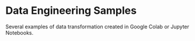 # Data Engineering Samples
Several examples of data transformation created in Google Colab or Jupyter Notebooks.
